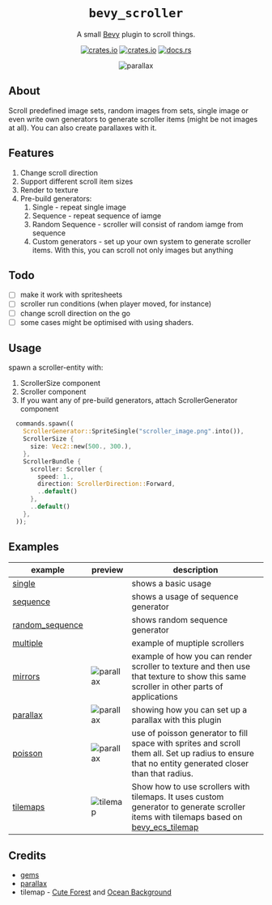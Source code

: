 <div align="center">

# `bevy_scroller`

A small [Bevy](https://github.com/bevyengine/bevy) plugin to scroll things.

[![crates.io](https://img.shields.io/crates/v/bevy_scroller)](https://crates.io/crates/bevy_scroller)
[![crates.io](https://img.shields.io/crates/d/bevy_scroller)](https://crates.io/crates/bevy_scroller)
[![docs.rs](https://docs.rs/bevy_scroller/badge.svg)](https://docs.rs/bevy_scroller)

![parallax](assets/examples/parallax.gif)
</div>

## About

Scroll predefined image sets, random images from sets, single image or even write own generators to generate scroller items (might be not images at all). You can also create parallaxes with it.

## Features

1. Change scroll direction
1. Support different scroll item sizes
1. Render to texture
1. Pre-build generators:
    1. Single - repeat single image
    1. Sequence - repeat sequence of iamge
    1. Random Sequence - scroller will consist of random iamge from sequence
    1. Custom generators - set up your own system to generate scroller items. With this, you can scroll not only images but anything

## Todo

- [ ] make it work with spritesheets
- [ ] scroller run conditions (when player moved, for instance)
- [ ] change scroll direction on the go
- [ ] some cases might be optimised with using shaders.

## Usage

spawn a scroller-entity with:
1. ScrollerSize component
1. Scroller component
1. If you want any of pre-build generators, attach ScrollerGenerator component

```rust
  commands.spawn((
    ScrollerGenerator::SpriteSingle("scroller_image.png".into()),
    ScrollerSize {
      size: Vec2::new(500., 300.),
    },
    ScrollerBundle {
      scroller: Scroller {
        speed: 1.,
        direction: ScrollerDirection::Forward,
        ..default()
      },
      ..default()
    },
  ));
```

## Examples

| example| preview | description |
|----|-----|---------------|
| [single](examples/parallax.rs) | | shows a basic usage |
| [sequence](examples/sequence.rs) | | shows a usage of sequence generator |
| [random_sequence](examples/random_sequence.rs) | | shows random sequence generator |
| [multiple](examples/multiple.rs) | | example of muptiple scrollers |
| [mirrors](examples/mirrors.rs) | ![parallax](assets/examples/mirrors.gif) | example of how you can render scroller to texture and then use that texture to show this same scroller in other parts of applications |
| [parallax](examples/parallax.rs) | ![parallax](assets/examples/parallax.gif) | showing how you can set up a parallax with this plugin |
| [poisson](examples/poisson.rs) | ![parallax](assets/examples/poisson.gif) | use of poisson generator to fill space with sprites and scroll them all. Set up radius to ensure that no entity generated closer than that radius. |
| [tilemaps](examples/tilemap.rs) | ![tilemap](assets/examples/tilemap.gif) | Show how to use scrollers with tilemaps. It uses custom generator to generate scroller items with tilemaps based on [bevy_ecs_tilemap](https://github.com/StarArawn/bevy_ecs_tilemap) |

## Credits

- [gems](https://opengameart.org/content/gems-set-01)
- [parallax](https://ansimuz.itch.io/mountain-dusk-parallax-background)
- tilemap - [Cute Forest](https://aamatniekss.itch.io/free-pixelart-tileset-cute-forest) and [Ocean Background](https://opengameart.org/content/ocean-background)
